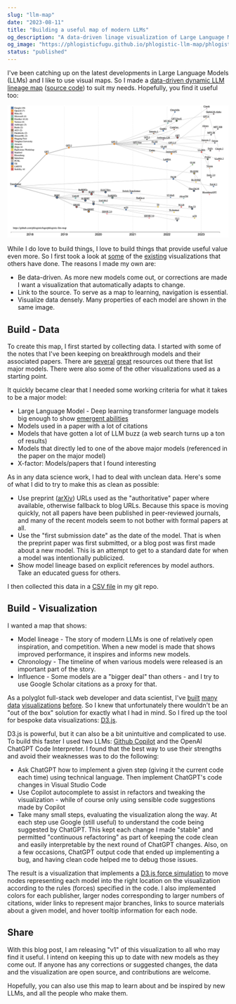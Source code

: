 ```yaml
---
slug: "llm-map"
date: "2023-08-11"
title: "Building a useful map of modern LLMs"
og_description: "A data-driven linage visualization of Large Language Models, written in an AI-assisted manner using D3.js"
og_image: "https://phlogisticfugu.github.io/phlogistic-llm-map/phlogistic-llm-map-fallback.png"
status: "published"
---
```


I've been catching up on the latest developments in Large Language Models (LLMs)
and I like to use visual maps.  So I made a 
[data-driven dynamic LLM lineage map](https://phlogisticfugu.github.io/phlogistic-llm-map/)
([source code](https://github.com/phlogisticfugu/phlogistic-llm-map))
to suit my needs.  Hopefully, you find it useful too:

[![LLM Map](./0001-phlogistic-llm-map.png)](https://phlogisticfugu.github.io/phlogistic-llm-map/)

While I do love to build things, I love to build things that provide useful value even more. So I first took a look at
[some](https://arxiv.org/abs/2303.18223) of the
[existing](https://github.com/Mooler0410/LLMsPracticalGuide)
visualizations that others have done.  The reasons I made my own are:

- Be data-driven.  As more new models come out, or corrections are made I want a visualization that automatically adapts to change.
- Link to the source.  To serve as a map to learning, navigation is essential.
- Visualize data densely.  Many properties of each model are shown in the same image.

## Build - Data

To create this map, I first started by collecting data.  I started with some of the notes that I've been keeping on
breakthrough models and their associated papers.  There are
[several](https://a16z.com/2023/05/25/ai-canon/#section--6)
[great](https://crfm.stanford.edu/helm/latest/)
resources out there that list major models.  There were also some of the other visualizations used as a starting point.

It quickly became clear that I needed some working criteria for what it takes to be a major model:

- Large Language Model - Deep learning transformer language models big enough to show [emergent abilities](https://arxiv.org/abs/2206.07682)
- Models used in a paper with a lot of citations
- Models that have gotten a lot of LLM buzz (a web search turns up a ton of results)
- Models that directly led to one of the above major models (referenced in the paper on the major model)
- X-factor: Models/papers that I found interesting

As in any data science work, I had to deal with unclean data.  Here's some of what I did to try to make this as clean as possible:

- Use preprint ([arXiv](https://arxiv.org/)) URLs used as the "authoritative" paper where available, otherwise fallback to blog URLs. Because this space is moving quickly, not all papers have been published in peer-reviewed journals, and many of the recent models seem to not bother with formal papers at all.
- Use the "first submission date" as the date of the model.  That is when the preprint paper was first submitted, or a blog post was first made about a new model.  This is an attempt to get to a standard date for when a model was intentionally publicized.
- Show model lineage based on explicit references by model authors.  Take an educated guess for others.

I then collected this data in a [CSV file](https://github.com/phlogisticfugu/phlogistic-llm-map/blob/main/models.csv) in my git repo.

## Build - Visualization

I wanted a map that shows:

- Model lineage - The story of modern LLMs is one of relatively open inspiration, and competition.  When a new model is made that shows improved performance, it inspires and informs new models.
- Chronology - The timeline of when various models were released is an important part of the story.
- Influence - Some models are a "bigger deal" than others - and I try to use Google Scholar citations as a proxy for that.

As a polyglot full-stack web developer and data scientist, I've
[built](https://ggplot2.tidyverse.org/)
[many](https://plotly.com/javascript/)
[data](https://www.highcharts.com/demo)
[visualizations](https://matplotlib.org/)
[before](https://www.chartjs.org/). So I knew that unfortunately there wouldn't be an "out of the box" solution for exactly what I had in mind.  So I
fired up the tool for bespoke data visualizations: [D3.js](https://d3js.org/).

D3.js is powerful, but it can also be a bit unintuitive and complicated to use.  To build this faster
I used two LLMs: [Github Copilot](https://github.com/features/copilot) and the OpenAI ChatGPT Code Interpreter.  I found that the best way to use their strengths
and avoid their weaknesses was to do the following:

- Ask ChatGPT how to implement a given step (giving it the current code each time) using technical language.  Then implement ChatGPT's code changes in Visual Studio Code
- Use Copilot autocomplete to assist in refactors and tweaking the visualization - while of course only using sensible code suggestions made by Copilot
- Take many small steps, evaluating the visualization along the way.  At each step use Google (still useful) to understand the code being suggested by ChatGPT. This kept each change I made "stable" and permitted "continuous refactoring" as part of keeping the code clean and easily interpretable by the next round of ChatGPT changes. Also, on a few occasions, ChatGPT output code that ended up implementing a bug, and having clean code helped me to debug those issues.

The result is a visualization that implements a [D3.js force simulation](https://d3js.org/d3-force/simulation) to move nodes representing each model into the right location on the visualization according to the rules (forces) specified in the code.  I also implemented colors for each publisher, larger nodes corresponding to larger numbers of citations, wider links to
represent major branches, links to source materials about a given model, and hover tooltip information for each node.

## Share

With this blog post, I am releasing "v1" of this visualization to all who may find it useful.  I intend on keeping this up to date with new models as they come out.  If anyone has any
corrections or suggested changes, the data and the visualization are open source, and contributions are welcome.

Hopefully, you can also use this map to learn about and be inspired by new LLMs, and all the people who make them.
